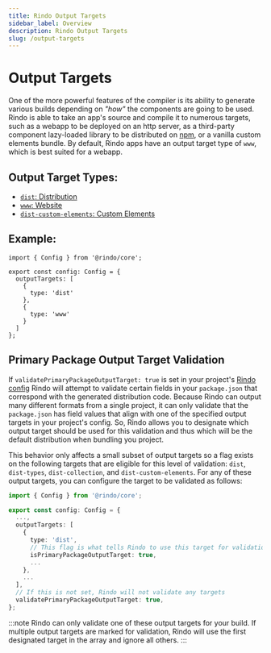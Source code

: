 ```yaml
---
title: Rindo Output Targets
sidebar_label: Overview
description: Rindo Output Targets
slug: /output-targets
---
```


# Output Targets

One of the more powerful features of the compiler is its ability to generate various builds depending on _"how"_ the components are going to be used. Rindo is able to take an app's source and compile it to numerous targets, such as a webapp to be deployed on an http server, as a third-party component lazy-loaded library to be distributed on [npm](https://www.npmjs.com/), or a vanilla custom elements bundle. By default, Rindo apps have an output target type of `www`, which is best suited for a webapp.


## Output Target Types:
 - [`dist`: Distribution](./dist.md)
 - [`www`: Website](./www.md)
 - [`dist-custom-elements`: Custom Elements](./custom-elements.md)

## Example:

```tsx
import { Config } from '@rindo/core';

export const config: Config = {
  outputTargets: [
    {
      type: 'dist'
    },
    {
      type: 'www'
    }
  ]
};
```

## Primary Package Output Target Validation

If `validatePrimaryPackageOutputTarget: true` is set in your project's [Rindo config](../config/01-overview.md#validateprimarypackageoutputtarget) Rindo will
attempt to validate certain fields in your `package.json` that correspond with the generated distribution code. Because Rindo can output many different formats
from a single project, it can only validate that the `package.json` has field values that align with one of the specified output targets in your project's config.
So, Rindo allows you to designate which output target should be used for this validation and thus which will be the default distribution when bundling you
project. 

This behavior only affects a small subset of output targets so a flag exists on the following targets that are eligible for this level of validation: `dist`, `dist-types`,
`dist-collection`, and `dist-custom-elements`. For any of these output targets, you can configure the target to be validated as follows:

```ts title='rindo.config.ts'
import { Config } from '@rindo/core';

export const config: Config = {
  ...,
  outputTargets: [
    {
      type: 'dist',
      // This flag is what tells Rindo to use this target for validation
      isPrimaryPackageOutputTarget: true,
      ...
    },
    ...
  ],
  // If this is not set, Rindo will not validate any targets
  validatePrimaryPackageOutputTarget: true,
};
```

:::note
Rindo can only validate one of these output targets for your build. If multiple output targets are marked for validation, Rindo will use
the first designated target in the array and ignore all others.
:::
